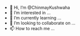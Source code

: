 - 👋 Hi, I’m @ChinmayKushwaha
- 👀 I’m interested in ...
- 🌱 I’m currently learning ...
- 💞️ I’m looking to collaborate on ...
- 📫 How to reach me ...

<!---
ChinmayKushwaha/ChinmayKushwaha is a ✨ special ✨ repository because its `README.md` (this file) appears on your GitHub profile.
You can click the Preview link to take a look at your changes.
--->
